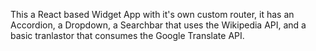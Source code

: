 This a React based Widget App with it's own custom router, it has an Accordion, a Dropdown, a Searchbar that uses the Wikipedia API, and a basic tranlastor that consumes the Google Translate API.
